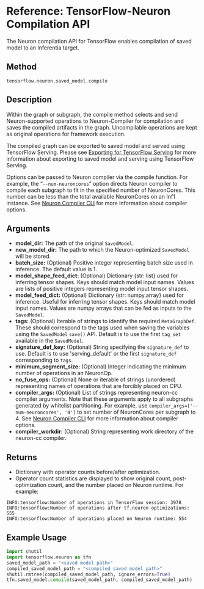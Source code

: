 # Reference: TensorFlow-Neuron Compilation API

The Neuron compilation API for TensorFlow enables compilation of saved model to an Inferentia target.

## Method

`tensorflow.neuron.saved_model.compile`

## Description

Within the graph or subgraph, the compile method selects and send Neuron-supported operations to Neuron-Compiler for compilation and saves the compiled artifacts in the graph. Uncompilable operations are kept as original operations for framework execution.

The compiled graph can be exported to saved model and served using TensorFlow Serving. Please see [Exporting for TensorFlow Serving](./tutorial-tensorflow-serving.md) for more information about exporting to saved model and serving using TensorFlow Serving.

Options can be passed to Neuron compiler via the compile function. For example, the “`--num-neuroncores`” option directs Neuron compiler to compile each subgraph to fit in the specified number of NeuronCores. This number can be less than the total available NeuronCores on an Inf1 instance. See [Neuron Compiler CLI](../neuron-cc/command-line-reference.md) for more information about compiler options.

## Arguments

* **model_dir:** The path of the original `SavedModel`.
* **new_model_dir:** The path to which the Neuron-optimized `SavedModel` will be stored.
* **batch_size:** (Optional) Positive integer representing batch size used in inference. The default value is 1.
* **model_shape_feed_dict:** (Optional) Dictionary {str: list} used for inferring tensor shapes. Keys should match model input names. Values are lists of positive integers representing model input tensor shapes.
* **model_feed_dict:** (Optional) Dictionary {str: numpy.array} used for inference. Useful for inferring tensor shapes. Keys should match model input names. Values are numpy arrays that can be fed as inputs to the `SavedModel`.
* **tags:** (Optional) Iterable of strings to identify the required `MetaGraphDef`. These should correspond to the tags used when saving the variables using the `SavedModel` `save()` API. Default is to use the first `tag_set` available in the `SavedModel`.
* **signature_def_key:** (Optional) String specifying the `signature_def` to use. Default is to use 'serving_default' or the first `signature_def` corresponding to `tags`.
* **minimum_segment_size:** (Optional) Integer indicating the minimum number of operations in an NeuronOp.
* **no_fuse_ops:** (Optional) None or iterable of strings (unordered) representing names of operations that are forcibly placed on CPU.
* **compiler_args:** (Optional) List of strings representing neuron-cc compiler arguments. Note that these arguments apply to all subgraphs generated by whitelist partitioning. For example, use `compiler_args=['--num-neuroncores', '4']` to set number of NeuronCores per subgraph to 4. See [Neuron Compiler CLI](../neuron-cc/command-line-reference.md) for more information about compiler options.
* **compiler_workdir:** (Optional) String representing work directory of the neuron-cc compiler.

## Returns

* Dictionary with operator counts before/after optimization.
* Operator count statistics are displayed to show original count, post-optimization count, and the number placed on Neuron runtime. For example:
```
INFO:tensorflow:Number of operations in TensorFlow session: 3978
INFO:tensorflow:Number of operations after tf.neuron optimizations: 555
INFO:tensorflow:Number of operations placed on Neuron runtime: 554
```

## Example Usage

```python
import shutil
import tensorflow.neuron as tfn
saved_model_path = "<saved model path>"
compiled_saved_model_path = "<compiled saved model path>"
shutil.rmtree(compiled_saved_model_path, ignore_errors=True)
tfn.saved_model.compile(saved_model_path, compiled_saved_model_path)
```
